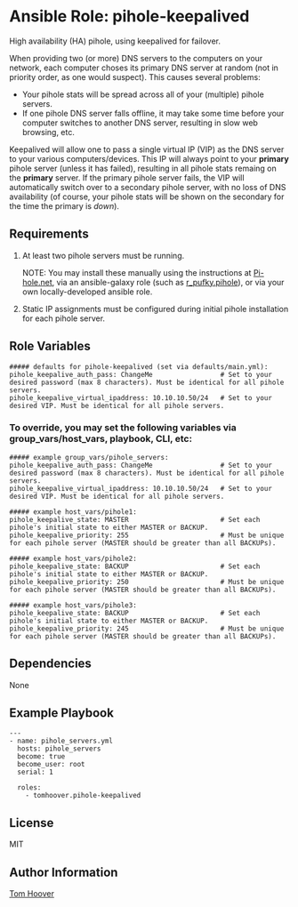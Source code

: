 Ansible Role: pihole-keepalived
=================

High availability (HA) pihole, using keepalived for failover.

When providing two (or more) DNS servers to the computers on your network, each
computer choses its primary DNS server at random (not in priority order, as one
would suspect).  This causes several problems:

- Your pihole stats will be spread across all of your (multiple) pihole
servers.
- If one pihole DNS server falls offline, it may take some time before your
computer switches to another DNS server, resulting in slow web browsing, etc.

Keepalived will allow one to pass a single virtual IP (VIP) as the DNS server to
your various computers/devices. This IP will always point to your **primary**
pihole server (unless it has failed), resulting in all pihole stats remaing on
the **primary** server. If the primary pihole server fails, the VIP will
automatically switch over to a secondary pihole server, with no loss of DNS
availability (of course, your pihole stats will be shown on the secondary for
the time the primary is _down_).

Requirements
------------

1. At least two pihole servers must be running.

    NOTE: You may install these manually using the instructions at [Pi-hole.net](https://pi-hole.net/),
    via an ansible-galaxy role (such as [r_pufky.pihole](https://galaxy.ansible.com/r_pufky/pihole)),
    or via your own locally-developed ansible role.

2. Static IP assignments must be configured during initial pihole installation for each pihole server.

Role Variables
--------------

```
##### defaults for pihole-keepalived (set via defaults/main.yml):
pihole_keepalive_auth_pass: ChangeMe                 # Set to your desired password (max 8 characters). Must be identical for all pihole servers.
pihole_keepalive_virtual_ipaddress: 10.10.10.50/24   # Set to your desired VIP. Must be identical for all pihole servers.
```

### To override, you may set the following variables via group_vars/host_vars, playbook, CLI, etc:

```
##### example group_vars/pihole_servers:
pihole_keepalive_auth_pass: ChangeMe                 # Set to your desired password (max 8 characters). Must be identical for all pihole servers.
pihole_keepalive_virtual_ipaddress: 10.10.10.50/24   # Set to your desired VIP. Must be identical for all pihole servers.

##### example host_vars/pihole1:
pihole_keepalive_state: MASTER                       # Set each pihole's initial state to either MASTER or BACKUP.
pihole_keepalive_priority: 255                       # Must be unique for each pihole server (MASTER should be greater than all BACKUPs).

##### example host_vars/pihole2:
pihole_keepalive_state: BACKUP                       # Set each pihole's initial state to either MASTER or BACKUP.
pihole_keepalive_priority: 250                       # Must be unique for each pihole server (MASTER should be greater than all BACKUPs).

##### example host_vars/pihole3:
pihole_keepalive_state: BACKUP                       # Set each pihole's initial state to either MASTER or BACKUP.
pihole_keepalive_priority: 245                       # Must be unique for each pihole server (MASTER should be greater than all BACKUPs).
```

Dependencies
------------

None

Example Playbook
----------------

```
---
- name: pihole_servers.yml
  hosts: pihole_servers
  become: true
  become_user: root
  serial: 1

  roles:
    - tomhoover.pihole-keepalived
```

License
-------

MIT

Author Information
------------------

[Tom Hoover](https://github.com/tomhoover)

<!--- vim: set nofoldenable: -->
